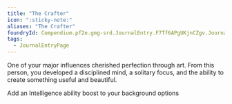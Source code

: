 ```yaml
---
title: "The Crafter"
icon: ":sticky-note:"
aliases: "The Crafter"
foundryId: Compendium.pf2e.gmg-srd.JournalEntry.F7Tf6APgUKjnCZgv.JournalEntryPage.QtazMTessZelITfM
tags:
  - JournalEntryPage
---
```

One of your major influences cherished perfection through art. From this person, you developed a disciplined mind, a solitary focus, and the ability to create something useful and beautiful.

Add an Intelligence ability boost to your background options